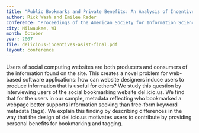 ```yaml
---
title: "Public Bookmarks and Private Benefits: An Analysis of Incentives in Social Computing"
author: Rick Wash and Emilee Rader
conference: "Proceedings of the American Society for Information Science and Technology (ASIS&T) Annual Meeting"
city: Milwaukee, WI
month: October
year: 2007
file: delicious-incentives-asist-final.pdf
layout: conference
---
```


Users of social computing websites are both producers and consumers of the information found on the site. This creates a
novel problem for web-based software applications: how can website designers induce users to produce information that is
useful for others? We study this question by interviewing users of the social bookmarking website del.icio.us. We find
that for the users in our sample, metadata reflecting who bookmarked a webpage better supports information seeking than
free-form keyword metadata (tags). We explain this finding by describing differences in the way that the design of
del.icio.us motivates users to contribute by providing personal benefits for bookmarking and tagging.

